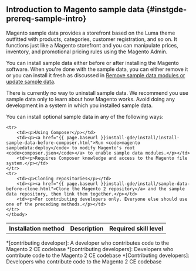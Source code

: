 <div markdown="1">

## Introduction to Magento sample data {#instgde-prereq-sample-intro}
Magento sample data provides a storefront based on the Luma theme outfitted with products, categories, customer registration, and so on. It functions just like a Magento storefront and you can manipulate prices, inventory, and promotional pricing rules using the Magento Admin.

You can install sample data either before or after installing the Magento software. When you're done with the sample data, you can either remove it or you can install it fresh as discussed in <a href="{{page.baseurl}}install-gde/install/sample-data-other-cmds.html">Remove sample data modules or update sample data</a>.

<div class="bs-callout bs-callout-warning">
    <p>There is currently no way to uninstall sample data. We recommend you use sample data only to learn about how Magento works. Avoid doing any development in a system in which you installed sample data.</p>
</div>

You can install optional sample data in any of the following ways:

<table>
	<tbody>
		<tr>
			<th>Installation method</th>
			<th>Description</th>
			<th>Required skill level</th>
		</tr>
		
	<tr>
		<td><p>Using Composer</p></td>
		<td><p><a href="{{ page.baseurl }}install-gde/install/install-sample-data-before-composer.html">Run <code>magento sampledata:deploy</code> to modify Magento's root <code>composer.json</code></a> to enable sample data modules.</p></td>
		<td><p>Requires Composer knowledge and access to the Magento file system.</p></td>
	</tr>
	<tr>
		<td><p>Cloning repositories</p></td>
		<td><p><a href="{{ page.baseurl }}install-gde/install/sample-data-before-clone.html">Clone the Magento 2 repository</a> and the sample data repository, then link them together.</p></td>
		<td><p>For contributing developers only. Everyone else should use one of the preceding methods.</p></td>
	</tr>
	</tbody>
</table>


<!-- ABBREVIATIONS -->

*[contributing developer]: A developer who contributes code to the Magento 2 CE codebase
*[contributing developers]: Developers who contribute code to the Magento 2 CE codebase
*[Contributing developers]: Developers who contribute code to the Magento 2 CE codebase



